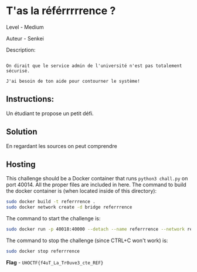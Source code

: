 # T'as la référrrrrence ?

Level - Medium

Auteur - Senkei

Description:
```

On dirait que le service admin de l'université n'est pas totalement sécurisé.

J'ai besoin de ton aide pour contourner le système!

```

## Instructions:

Un étudiant te propose un petit défi. 

## Solution


En regardant les sources on peut comprendre



## Hosting
This challenge should be a Docker container that runs `python3 chall.py` on port 40014. All the proper files are included in here. The command to build the docker container is (when located inside of this directory):

```bash
sudo docker build -t referrrence .
sudo docker network create -d bridge referrrence
```

The command to start the challenge is:

```bash
sudo docker run -p 40018:40000 --detach --name referrrence --network referrrence referrrence:latest
```

The command to stop the challenge (since CTRL+C won't work) is:

```bash
sudo docker stop referrrence
```


**Flag** - `UHOCTF{f4uT_La_Tr0uve3_cte_REF}`
